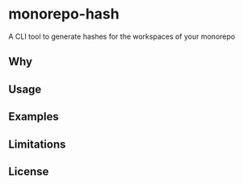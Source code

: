 # monorepo-hash
A CLI tool to generate hashes for the workspaces of your monorepo

## Why

## Usage

## Examples

## Limitations

## License
